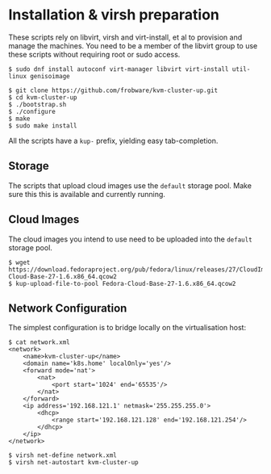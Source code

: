 # Installation & virsh preparation

These scripts rely on libvirt, virsh and virt-install, et al to
provision and manage the machines. You need to be a member of the
libvirt group to use these scripts without requiring root or sudo
access.

	$ sudo dnf install autoconf virt-manager libvirt virt-install util-linux genisoimage

	$ git clone https://github.com/frobware/kvm-cluster-up.git
	$ cd kvm-cluster-up
	$ ./bootstrap.sh
	$ ./configure
	$ make
	$ sudo make install

All the scripts have a `kup-` prefix, yielding easy tab-completion.

## Storage

The scripts that upload cloud images use the `default` storage pool.
Make sure this this is available and currently running.

## Cloud Images

The cloud images you intend to use need to be uploaded into the
`default` storage pool.

	$ wget https://download.fedoraproject.org/pub/fedora/linux/releases/27/CloudImages/x86_64/images/Fedora-Cloud-Base-27-1.6.x86_64.qcow2
	$ kup-upload-file-to-pool Fedora-Cloud-Base-27-1.6.x86_64.qcow2

## Network Configuration

The simplest configuration is to bridge locally on the virtualisation
host:

	$ cat network.xml
	<network>
		<name>kvm-cluster-up</name>
		<domain name='k8s.home' localOnly='yes'/>
		<forward mode='nat'>
			<nat>
				<port start='1024' end='65535'/>
			</nat>
		</forward>
		<ip address='192.168.121.1' netmask='255.255.255.0'>
			<dhcp>
				<range start='192.168.121.128' end='192.168.121.254'/>
			</dhcp>
		</ip>
	</network>

	$ virsh net-define network.xml
	$ virsh net-autostart kvm-cluster-up
